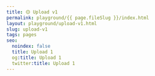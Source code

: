 ```yaml
---
title: 🟡 Upload v1
permalink: playground/{{ page.fileSlug }}/index.html
layout: playground/upload-v1.html
slug: upload-v1
tags: pages
seo:
  noindex: false
  title: Upload 1
  og:title: Upload 1
  twitter:title: Upload 1
---
```



